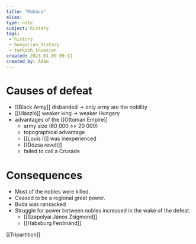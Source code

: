 ```yaml
---
title: "Mohács"
alias: 
type: note
subject: history
tags:
 - history
 - hungarian_history
 - turkish_invasion
created: 2023.01.09 09:11
created_by: Ádám
---
```

# Causes of defeat
- [[Black Army]] disbanded → only army are the nobility
- [[Ulászló]] weaker king → weaker Hungary
- advantages of the [[Ottoman Empire]] 
	- army size (60 000 >> 20 000)
	- topographical advantage 
	- [[Louis II]] was inexperienced
	- [[Dózsa revolt]]
	- failed to call a Crusade

# Consequences
- Most of the nobles were killed.
- Ceased to be a regional great power.
- Buda was ransacked
- Struggle for power between nobles increased in the wake of the defeat.
	- [[Szapolyai János Zsigmond]]
	- [[Habsburg Ferdinánd]]

[[Tripartition]]
